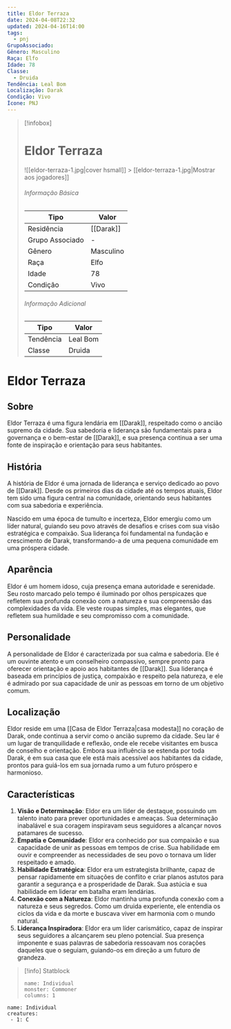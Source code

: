 ```yaml
---
title: Eldor Terraza
date: 2024-04-08T22:32
updated: 2024-04-16T14:00
tags:
  - pnj
GrupoAssociado:
Gênero: Masculino
Raça: Elfo
Idade: 78
Classe:
  - Druida
Tendência: Leal Bom
Localização: Darak
Condição: Vivo
Ícone: PNJ
---
```


> [!infobox]
>
> # Eldor Terraza
>
> ![[eldor-terraza-1.jpg|cover hsmall]] > [[eldor-terraza-1.jpg|Mostrar aos jogadores]]
>
> ###### Informação Básica
>
> | Tipo            | Valor     |
> | --------------- | --------- |
> | Residência      | [[Darak]] |
> | Grupo Associado | -         |
> | Gênero          | Masculino |
> | Raça            | Elfo      |
> | Idade           | 78        |
> | Condição        | Vivo      |
>
> ###### Informação Adicional
>
> | Tipo      | Valor    |
> | --------- | -------- |
> | Tendência | Leal Bom |
> | Classe    | Druida   |

# Eldor Terraza

## Sobre

Eldor Terraza é uma figura lendária em [[Darak]], respeitado como o ancião supremo da cidade. Sua sabedoria e liderança são fundamentais para a governança e o bem-estar de [[Darak]], e sua presença continua a ser uma fonte de inspiração e orientação para seus habitantes.

## História

A história de Eldor é uma jornada de liderança e serviço dedicado ao povo de [[Darak]]. Desde os primeiros dias da cidade até os tempos atuais, Eldor tem sido uma figura central na comunidade, orientando seus habitantes com sua sabedoria e experiência.

Nascido em uma época de tumulto e incerteza, Eldor emergiu como um líder natural, guiando seu povo através de desafios e crises com sua visão estratégica e compaixão. Sua liderança foi fundamental na fundação e crescimento de Darak, transformando-a de uma pequena comunidade em uma próspera cidade.

## Aparência

Eldor é um homem idoso, cuja presença emana autoridade e serenidade. Seu rosto marcado pelo tempo é iluminado por olhos perspicazes que refletem sua profunda conexão com a natureza e sua compreensão das complexidades da vida. Ele veste roupas simples, mas elegantes, que refletem sua humildade e seu compromisso com a comunidade.

## Personalidade

A personalidade de Eldor é caracterizada por sua calma e sabedoria. Ele é um ouvinte atento e um conselheiro compassivo, sempre pronto para oferecer orientação e apoio aos habitantes de [[Darak]]. Sua liderança é baseada em princípios de justiça, compaixão e respeito pela natureza, e ele é admirado por sua capacidade de unir as pessoas em torno de um objetivo comum.

## Localização

Eldor reside em uma [[Casa de Eldor Terraza|casa modesta]] no coração de Darak, onde continua a servir como o ancião supremo da cidade. Seu lar é um lugar de tranquilidade e reflexão, onde ele recebe visitantes em busca de conselho e orientação. Embora sua influência se estenda por toda Darak, é em sua casa que ele está mais acessível aos habitantes da cidade, prontos para guiá-los em sua jornada rumo a um futuro próspero e harmonioso.

## Características

1. **Visão e Determinação**: Eldor era um líder de destaque, possuindo um talento inato para prever oportunidades e ameaças. Sua determinação inabalável e sua coragem inspiravam seus seguidores a alcançar novos patamares de sucesso.
2. **Empatia e Comunidade**: Eldor era conhecido por sua compaixão e sua capacidade de unir as pessoas em tempos de crise. Sua habilidade em ouvir e compreender as necessidades de seu povo o tornava um líder respeitado e amado.
3. **Habilidade Estratégica**: Eldor era um estrategista brilhante, capaz de pensar rapidamente em situações de conflito e criar planos astutos para garantir a segurança e a prosperidade de Darak. Sua astúcia e sua habilidade em liderar em batalha eram lendárias.
4. **Conexão com a Natureza**: Eldor mantinha uma profunda conexão com a natureza e seus segredos. Como um druida experiente, ele entendia os ciclos da vida e da morte e buscava viver em harmonia com o mundo natural.
5. **Liderança Inspiradora**: Eldor era um líder carismático, capaz de inspirar seus seguidores a alcançarem seu pleno potencial. Sua presença imponente e suas palavras de sabedoria ressoavam nos corações daqueles que o seguiam, guiando-os em direção a um futuro de grandeza.

> [!info] Statblock
>
> ```statblock
> name: Individual
> monster: Commoner
> columns: 1
> ```

```encounter-table
name: Individual
creatures:
 - 1: C
```
